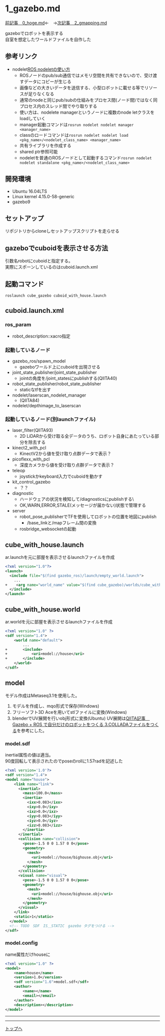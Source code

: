# 1_gazebo.md

[前記事　0_hoge.md](0_hoge.md)←　→[次記事　2_gmapping.md](2_gmapping.md)

gazeboでロボットを表示する\
自室を想定したワールドファイルを自作した

## 参考リンク

* nodelet[ROS nodeletの使い方](http://cryborg.hatenablog.com/entry/2016/09/19/154712)
    * ROSノードのpub/sub通信ではメモリ空間を共有できないので、受け渡すデータにコピーが生じる
    * 画像などの大きいデータを送信する、小型ロボットに載せる等でリソースが足りなくなる
    * 通常のnodeと同じpub/subの仕組みをプロセス間(ノード間)ではなく同プロセス内のスレッド間でやり取りする
    * 使い方は、nodelete managerというノードに複数のnode letクラスをloadしていく
    * manager起動コマンドは```rosrun nodelet nodelet manager <manager_name>```
    * classのロードコマンドは```rosrun nodelet nodelet load <pkg_name>/<nodelet_class_name> <manager_name>```
    * 共有ライブラリを作成する
    * shared ptr参照可能
    * nodeletを普通のROSノードとして起動するコマンド```rosrun nodelet nodelet standalone <pkg_name>/<nodelet_class_name>```

## 開発環境

* Ubuntu 16.04LTS
* Linux kernel 4.15.0-58-generic
* gazebo9

## セットアップ

リポジトリからcloneしセットアップスクリプトを走らせる

## gazeboでcuboidを表示させる方法

引数名robotにcuboidと指定する。\
実際にスポーンしているのはcuboid.launch.xml

## 起動コマンド
```
roslaunch cube_gazebo cuboid_with_house.launch
```

## cuboid.launch.xml

### ros_param

* robot_description::xacro指定

### 起動しているノード

* gazebo_ros/spawn_model
    * gazeboワールド上にcuboidを出現させる
* joint_state_publisher/joint_state_publisher
    * jointの角度を/joint_statesにpublishする(QIITA40)
* robot_state_publisher/robot_state_publisher
    * staticなtfを出す
* nodelet/laserscan_nodelet_manager
    * (QIITA84)
* nodelet/depthimage_to_laserscan

### 起動しているノード(別launchファイル)

* laser_filter(QIITA93)
    * 2D LiDARから受け取る全データのうち、ロボット自身にあたっている部分を除去する
* kinect2_with_pcl
    * KinectV2から値を受け取り点群データで表示？
* picoflexx_with_pcl
    * 深度カメラから値を受け取り点群データで表示？
* teleop
    * joystickかkeyboard入力でcuboidを動かす
* kit_control_gazebo
    * ？？
* diagnostic
    * ハードウェアの状況を検知して/diagnosticsにpublishする\
    * OK,WARN,ERROR,STALE(メッセージが届かない)状態で管理する
* server
    * robot_pose_publisherでTFを使用してロボットの位置を地図にpublish
        * /base_linkと/mapフレーム間の変換
    * rosbridge_websocketの起動

## cube_with_house.launch

ar.launchを元に部屋を表示させるlaunchファイルを作成
```xml
<?xml version="1.0"?>
<launch>
  <include file="$(find gazebo_ros)/launch/empty_world.launch">
    ...
+    <arg name="world_name" value="$(find cube_gazebo)/worlds/cube_with_house.world"/>
  </include>
</launch>
```

## cube_with_house.world

ar.worldを元に部屋を表示させるlaunchファイルを作成
```xml
<?xml version="1.0" ?>
<sdf version="1.4">
	<world name="default">
        ...
+		<include>
+			<uri>model://house</uri>
+		</include>
	</world>
</sdf>
```

## model

モデル作成はMetaseq3.1を使用した。

1. モデルを作成し、mqo形式で保存(Windows)
2. フリーソフト3D Aceを用いてstlファイルに変換(Windows)
3. blenderでUV展開を行いobj形式に変換(Ubuntu)
UV展開は[QIITA記事　Gazebo + ROS で自分だけのロボットをつくる 3.COLLADAファイルをつくる](https://qiita.com/RyodoTanaka/items/b1ebd48da81669db7409)を参考にした。

### model.sdf

inertial属性の値は適当。\
90度回転して表示されたのでposeのrollに1.57radを記述した
```xml
<?xml version='1.0'?>
<sdf version="1.4">
<model name="house">
    <link name="link">
      <inertial>
        <mass>100.0</mass>
        <inertia>
          <ixx>0.083</ixx>
          <ixy>0.0</ixy>
          <ixz>0.0</ixz>
          <iyy>0.083</iyy>
          <iyz>0.0</iyz>
          <izz>0.083</izz>
        </inertia>
      </inertial>
      <collision name="collision">
        <pose>-1.5 0 0 1.57 0 0</pose>
        <geometry>
          <mesh>
            <uri>model://house/bighouse.obj</uri>
          </mesh>
        </geometry>
      </collision>
      <visual name="visual">
        <pose>-1.5 0 0 1.57 0 0</pose>
        <geometry>
          <mesh>
            <uri>model://house/bighouse.obj</uri>
          </mesh>
        </geometry>
      </visual>
    </link>
    <static>1</static>
  </model>
  <!-- TODO　SDF　IS＿STATIC　gazebo タグをつける -->
</sdf>
```

### model.config

name属性だけhouseに
```xml
<?xml version="1.0" ?>
<model>
    <name>house</name>
    <version>1.0</version>
    <sdf version="1.6">model.sdf</sdf>
    <author>
        <name></name>
        <email></email>
    </author>
    <description></description>
</model>
```

---
---

[トップへ](#1_gazebo.md)

<!--
```
プログラムを書く
```
-->
